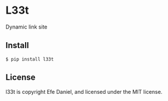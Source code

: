 # L33t

Dynamic link site


Install
-------

```shell-session
$ pip install l33t
```

License
-------

l33t is copyright Efe Daniel, and licensed under the MIT license.
